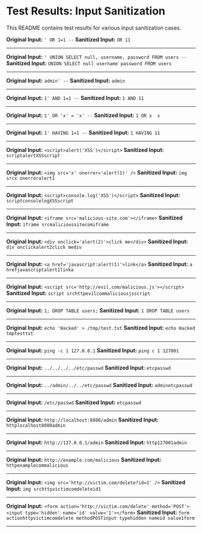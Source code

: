 # Test Results: Input Sanitization

This README contains test results for various input sanitization cases.

**Original Input:**
`' OR 1=1 --`
**Sanitized Input:**
`OR 11`

---
**Original Input:**
`' UNION SELECT null, username, password FROM users --`
**Sanitized Input:**
`UNION SELECT null username password FROM users`

---
**Original Input:**
`admin' --`
**Sanitized Input:**
`admin`

---
**Original Input:**
`1' AND 1=1 --`
**Sanitized Input:**
`1 AND 11`

---
**Original Input:**
`1' OR 'x' = 'x' --`
**Sanitized Input:**
`1 OR x  x`

---
**Original Input:**
`1' HAVING 1=1 --`
**Sanitized Input:**
`1 HAVING 11`

---
**Original Input:**
`<script>alert('XSS')</script>`
**Sanitized Input:**
`scriptalertXSSscript`

---
**Original Input:**
`<img src='x' onerror='alert(1)' />`
**Sanitized Input:**
`img srcx onerroralert1`

---
**Original Input:**
`<script>console.log('XSS')</script>`
**Sanitized Input:**
`scriptconsolelogXSSscript`

---
**Original Input:**
`<iframe src='malicious-site.com'></iframe>`
**Sanitized Input:**
`iframe srcmalicioussitecomiframe`

---
**Original Input:**
`<div onclick='alert(2)'>click me</div>`
**Sanitized Input:**
`div onclickalert2click mediv`

---
**Original Input:**
`<a href='javascript:alert(1)'>link</a>`
**Sanitized Input:**
`a hrefjavascriptalert1linka`

---
**Original Input:**
`<script src='http://evil.com/malicious.js'></script>`
**Sanitized Input:**
`script srchttpevilcommaliciousjsscript`

---
**Original Input:**
`1; DROP TABLE users;`
**Sanitized Input:**
`1 DROP TABLE users`

---
**Original Input:**
`echo 'Hacked' > /tmp/test.txt`
**Sanitized Input:**
`echo Hacked  tmptesttxt`

---
**Original Input:**
`ping -c 1 127.0.0.1`
**Sanitized Input:**
`ping c 1 127001`

---
**Original Input:**
`../../../../etc/passwd`
**Sanitized Input:**
`etcpasswd`

---
**Original Input:**
`../admin/../../etc/passwd`
**Sanitized Input:**
`adminetcpasswd`

---
**Original Input:**
`/etc/passwd`
**Sanitized Input:**
`etcpasswd`

---
**Original Input:**
`http://localhost:8080/admin`
**Sanitized Input:**
`httplocalhost8080admin`

---
**Original Input:**
`http://127.0.0.1/admin`
**Sanitized Input:**
`http127001admin`

---
**Original Input:**
`http://example.com/malicious`
**Sanitized Input:**
`httpexamplecommalicious`

---
**Original Input:**
`<img src='http://victim.com/delete?id=1' />`
**Sanitized Input:**
`img srchttpvictimcomdeleteid1`

---
**Original Input:**
`<form action='http://victim.com/delete' method='POST'><input type='hidden' name='id' value='1'></form>`
**Sanitized Input:**
`form actionhttpvictimcomdelete methodPOSTinput typehidden nameid value1form`

---
